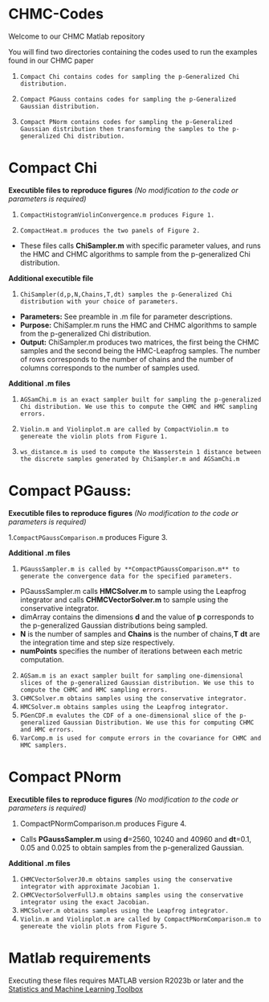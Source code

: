 # CHMC-Codes

Welcome to our CHMC Matlab repository

You will find two directories containing the codes used to run the examples found in our CHMC paper

1. `Compact Chi contains codes for sampling the p-Generalized Chi distribution.` 

2. `Compact PGauss contains codes for sampling the p-Generalized Gaussian distribution.`

3. `Compact PNorm contains codes for sampling the p-Generalized Gaussian distribution then transforming the samples to the p-generalized Chi distribution.`

# Compact Chi 
**Executible files to reproduce figures** _(No modification to the code or parameters is required)_

1. `CompactHistogramViolinConvergence.m produces Figure 1.`

2. `CompactHeat.m produces the two panels of Figure 2.`

- These files calls **ChiSampler.m** with specific parameter values, and runs the HMC and CHMC algorithms to sample from the p-generalized Chi distribution.


**Additional executible file**

1. `ChiSampler(d,p,N,Chains,T,dt) samples the p-Generalized Chi distribution with your choice of parameters.`  
 - **Parameters:** See preamble in .m file for parameter descriptions.
 - **Purpose:** ChiSampler.m runs the HMC and CHMC algorithms to sample from the p-generalized Chi distribution.
 - **Output:** ChiSampler.m produces two matrices, the first being the CHMC samples and the second being the HMC-Leapfrog samples. The number of rows corresponds to the number of chains and the number of columns corresponds to the number of samples used.

**Additional .m files**
1. `AGSamChi.m is an exact sampler built for sampling the p-generalized Chi distribution. We use this to compute the CHMC and HMC sampling errors.` 

2. `Violin.m and Violinplot.m are called by CompactViolin.m to genereate the violin plots from Figure 1.`

3. `ws_distance.m is used to compute the Wasserstein 1 distance between the discrete samples generated by ChiSampler.m and AGSamChi.m`

# Compact PGauss:
**Executible files to reproduce figures** _(No modification to the code or parameters is required)_

1.`CompactPGaussComparison.m` produces Figure 3.

**Additional .m files**

1. `PGaussSampler.m is called by **CompactPGaussComparison.m** to generate the convergence data for the specified parameters.`
  - PGaussSampler.m calls **HMCSolver.m** to sample using the Leapfrog integrator and calls **CHMCVectorSolver.m** to sample using the conservative integrator.
  - dimArray contains the dimensions **d** and the value of **p** corresponds to the p-generalized Gaussian distributions being sampled.
  - **N** is the number of samples and **Chains** is the number of chains,**T** **dt** are the integration time and step size respectively.
  - **numPoints** specifies the number of iterations between each metric computation.
2. `AGSam.m is an exact sampler built for sampling one-dimensional slices of the p-generalized Gaussian distribution. We use this to compute the CHMC and HMC sampling errors.`
3. `CHMCSolver.m obtains samples using the conservative integrator.`
4. `HMCSolver.m obtains samples using the Leapfrog integrator.`
5. `PGenCDF.m evalutes the CDF of a one-dimensional slice of the p-generalized Gaussian Distribution. We use this for computing CHMC and HMC errors.`
6. `VarComp.m is used for compute errors in the covariance for CHMC and HMC samplers.`


# Compact PNorm
**Executible files to reproduce figures** _(No modification to the code or parameters is required)_

1. CompactPNormComparison.m produces Figure 4.
- Calls **PGaussSampler.m** using **d**=2560, 10240 and 40960 and **dt**=0.1, 0.05 and 0.025 to obtain samples from the p-generalized Gaussian.

**Additional .m files**

1. `CHMCVectorSolverJ0.m obtains samples using the conservative integrator with approximate Jacobian 1.`
2. `CHMCVectorSolverFullJ.m obtains samples using the conservative integrator using the exact Jacobian.`
3. `HMCSolver.m obtains samples using the Leapfrog integrator.`
4. `Violin.m and Violinplot.m are called by CompactPNormComparison.m to genereate the violin plots from Figure 5.`



# Matlab requirements

Executing these files requires MATLAB version R2023b or later and the [Statistics and Machine Learning Toolbox](https://www.mathworks.com/products/statistics.html)
